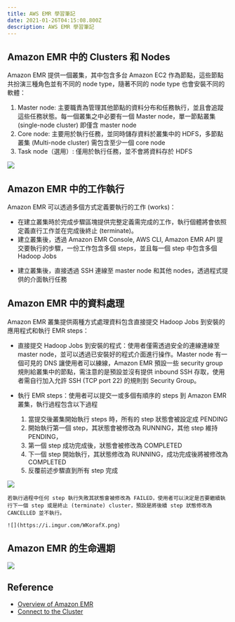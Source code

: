 ```yaml
---
title: AWS EMR 學習筆記
date: 2021-01-26T04:15:08.800Z
description: AWS EMR 學習筆記
---
```

## Amazon EMR 中的 Clusters 和 Nodes
Amazon EMR 提供一個叢集，其中包含多台 Amazon EC2 作為節點，這些節點共扮演三種角色並有不同的 node type，隨著不同的 node type 也會安裝不同的軟體：

1. Master node: 主要職責為管理其他節點的資料分布和任務執行，並且會追蹤這些任務狀態。每一個叢集之中必要有一個 Master node，單一節點叢集 (single-node cluster) 即僅含 master node
2. Core node: 主要用於執行任務，並同時儲存資料於叢集中的 HDFS，多節點叢集 (Multi-node cluster) 需包含至少一個 core node
3. Task node（選用）: 僅用於執行任務，並不會將資料存於 HDFS

![](https://i.imgur.com/thiqX0X.png)

## Amazon EMR 中的工作執行
Amazon EMR 可以透過多個方式定義要執行的工作 (works)：
 - 在建立叢集時於完成步驟區塊提供完整定義需完成的工作，執行個體將會依照定義直行工作並在完成後終止 (terminate)。
 - 建立叢集後，透過 Amazon EMR Console, AWS CLI, Amazon EMR API 提交要執行的步驟，一份工作包含多個 steps，並且每一個 step 中包含多個 Hadoop Jobs
<!-- TO READ https://docs.aws.amazon.com/emr/latest/ManagementGuide/AddingStepstoaJobFlow.html -->
 - 建立叢集後，直接透過 SSH 連線至 master node 和其他 nodes，透過程式提供的介面執行任務


## Amazon EMR 中的資料處理
Amazon EMR 叢集提供兩種方式處理資料包含直接提交 Hadoop Jobs 到安裝的應用程式和執行 EMR steps：

- 直接提交 Hadoop Jobs 到安裝的程式：使用者僅需透過安全的連線連線至 master node，並可以透過已安裝好的程式介面進行操作。Master node 有一個可見的 DNS 讓使用者可以練線，Amazon EMR 預設一些 security group 規則給叢集中的節點，需注意的是預設並沒有提供 inbound SSH 存取，使用者需自行加入允許 SSH (TCP port 22) 的規則到 Security Group。

- 執行 EMR steps：使用者可以提交一或多個有順序的 steps 到 Amazon EMR 叢集，執行過程包含以下過程

    1. 當提交後叢集開始執行 steps 時，所有的 step 狀態會被設定成 PENDING
    2. 開始執行第一個 step，其狀態會被修改為 RUNNING，其他 step 維持 PENDING，
    3. 第一個 step 成功完成後，狀態會被修改為 COMPLETED
    4. 下一個 step 開始執行，其狀態修改為 RUNNING，成功完成後將被修改為 COMPLETED
    5. 反覆前述步驟直到所有 step 完成

![](https://i.imgur.com/GU83MxD.png)

    若執行過程中任何 step 執行失敗其狀態會被修改為 FAILED，使用者可以決定是否要繼續執行下一個 step 或是終止 (terminate) cluster，預設是將後續 step 狀態修改為 CANCELLED 並不執行。

    ![](https://i.imgur.com/WKorafX.png)

## Amazon EMR 的生命週期


![](https://i.imgur.com/JbYS90c.png)


## Reference
- [Overview of Amazon EMR](https://docs.aws.amazon.com/emr/latest/ManagementGuide/emr-overview.html)
- [Connect to the Cluster](https://docs.aws.amazon.com/emr/latest/ManagementGuide/emr-connect-master-node.html)